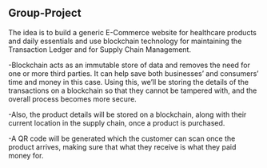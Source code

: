 ## Group-Project

The idea is to build a generic E-Commerce website for healthcare products and daily essentials and use blockchain technology for maintaining the Transaction Ledger and for Supply Chain Management. 

-Blockchain acts as an immutable store of data and removes the need for one or more third parties. It
can help save both businesses’ and consumers’ time and money in this case. Using this, we’ll be storing the details of the transactions on a blockchain so that they cannot be tampered with, and the overall process becomes more secure. 

-Also, the product details will be stored on a blockchain, along with their current location in the supply chain, once a product is purchased. 

-A QR code will be generated which the customer can scan once the product arrives, making sure that what they receive is what they paid money for.
